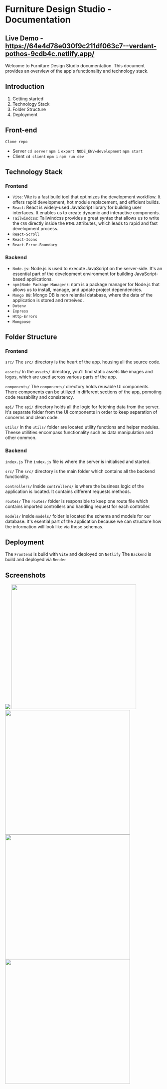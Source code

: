 # Furniture Design Studio - Documentation

## Live Demo - https://64e4d78e030f9c211df063c7--verdant-pothos-9cdb4c.netlify.app/

Welcome to Furniture Design Studio documentation. This document provides an overview of the app's functionality and technology stack.

## Introduction

1. Getting started
2. Technology Stack
3. Folder Structure
4. Deployment

## Front-end

`Clone repo`

- Server `cd server` `npm i` `export NODE_ENV=development` `npm start`
- Client `cd client` `npm i` `npm run dev`

## Technology Stack

### Frontend
- `Vite`: Vite is a fast build tool that optimizes the development workflow. It offers rapid development, hot module replacement, and efficient builds.
- `React`: React is widely-used JavaScript library for building user interfaces. It enables us to create dynamic and interactive components.
- `Tailwindcss`: Tailwindcss provides a great syntax that allows us to write the `CSS` directly inside the `HTML` attributes, which leads to rapid and fast development process.
- `React-Scroll`
- `React-Icons`
- `React-Error-Boundary`

### Backend
- `Node.js`: Node.js is used to execute JavaScript on the server-side. It's an essential part of the development environment for building JavaScript-based applications.
- `npm(Node Package Manager)`: npm is a package manager for Node.js that allows us to install, manage, and update project dependencies.
- `Mongo DB`: Mongo DB is non relential database, where the data of the application is stored and retreived.
- `Dotenv`
- `Express`
- `Http-Errors`
- `Mongoose`

## Folder Structure

### Frontend
`src/`
The `src/` directory is the heart of the app. housing all the source code.

`assets/`
In the `assets/` directory, you'll find static assets like images and logos, which are used across various parts of the app.

`components/`
The `components/` directory holds reusable UI components. There components can be utilized in different sections of the app, pomoting code reusability and consistency.

`api/`
The `api/` directory holds all the logic for fetching data from the server. It's separate folder from the UI components in order to keep separation of concerns and clean code.

`utils/`
In the `utils/` folder are located utility functions and helper modules. Theese utillities encompass functionality such as data manipulation and other common.  

### Backend
`index.js`
The `index.js` file is where the server is initialised and started.

`src/`
The `src/` directory is the main folder which contains all the backend functionlity.

`controllers/`
Inside `controllers/` is where the business logic of the application is located. It contains different requests methods. 

`routes/`
The `routes/` folder is responsible to keep one route file which contains imported controllers and handling request for each controller.

`models/`
Inside `models/` folder is located the schema and models for our database. It's esential part of the application because we can structure how the information will look like via those schemas. 


## Deployment
The `Frontend` is build with `Vite` and deployed on `Netlify`
The `Backend` is build and deployed via `Render`

## Screenshots 

<img src="public/../client/public/127.0.0.1_5173_%20(4).png">
<img width="400" src="public/../client/public/mobile%20(1).png">
<img width="400" src="public/../client/public/mobile%20(2).png">
<img width="400" src="public/../client/public/mobile%20(3).png">
<img width="400" src="public/../client/public/mobile%20(4).png">
